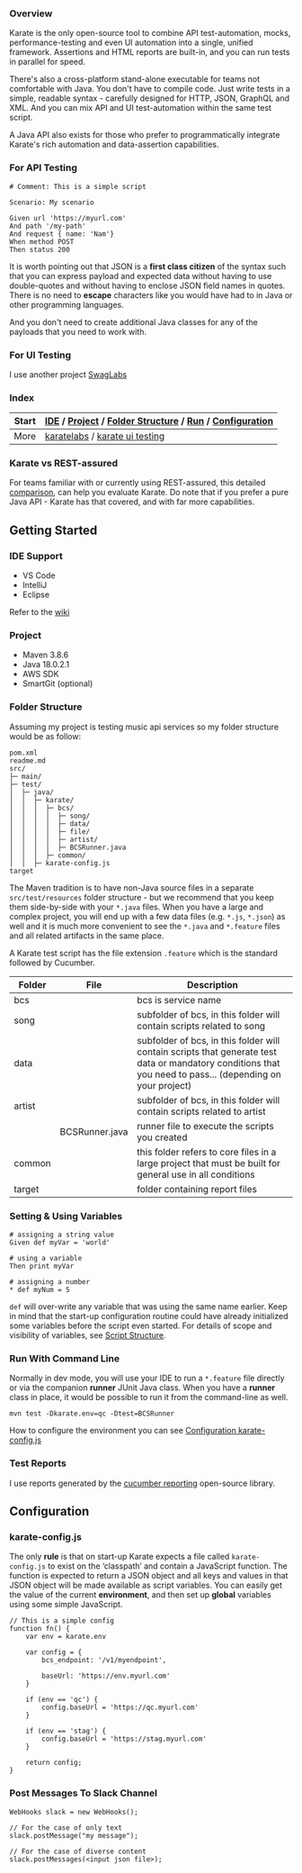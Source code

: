 ### Overview

Karate is the only open-source tool to combine API test-automation, mocks, performance-testing and even UI automation into a single, unified framework. Assertions and HTML reports are built-in, and you can run tests in parallel for speed.

There's also a cross-platform stand-alone executable for teams not comfortable with Java. You don't have to compile code. Just write tests in a simple, readable syntax - carefully designed for HTTP, JSON, GraphQL and XML. And you can mix API and UI test-automation within the same test script.

A Java API also exists for those who prefer to programmatically integrate Karate's rich automation and data-assertion capabilities.


### For API Testing

```
# Comment: This is a simple script

Scenario: My scenario

Given url 'https://myurl.com'
And path '/my-path'
And request { name: 'Nam'}
When method POST
Then status 200
```

It is worth pointing out that JSON is a **first class citizen** of the syntax such that you can express payload and expected data without having to use double-quotes and without having to enclose JSON field names in quotes. There is no need to **escape** characters like you would have had to in Java or other programming languages.

And you don't need to create additional Java classes for any of the payloads that you need to work with.

### For UI Testing
I use another project [SwagLabs](https://github.com/namnh663/swaglabs-ui-karate)

### Index
Start | [IDE](#user-content-ide-support) / [Project](#user-content-project) / [Folder Structure](#user-content-folder-structure) / [Run](#user-content-run-with-command-line) / [Configuration](#user-content-configuration) |
----- | --- |
More  | [karatelabs](https://github.com/karatelabs/karate) / [karate ui testing](https://karatelabs.github.io/karate/karate-core/) |

### Karate vs REST-assured
For teams familiar with or currently using REST-assured, this detailed [comparison](http://tinyurl.com/karatera), can help you evaluate Karate. Do note that if you prefer a pure Java API - Karate has that covered, and with far more capabilities.

## Getting Started
### IDE Support
- VS Code
- IntelliJ
- Eclipse

Refer to the [wiki](https://github.com/intuit/karate/wiki/IDE-Support)

### Project
- Maven 3.8.6
- Java 18.0.2.1
- AWS SDK
- SmartGit (optional)

### Folder Structure
Assuming my project is testing music api services so my folder structure would be as follow:

```
pom.xml
readme.md
src/
├─ main/
├─ test/
│  ├─ java/
│  │  ├─ karate/
│  │  │  ├─ bcs/
│  │  │  │  ├─ song/
│  │  │  │  ├─ data/
│  │  │  │  ├─ file/
│  │  │  │  ├─ artist/
│  │  │  │  ├─ BCSRunner.java
│  │  │  ├─ common/
│  │  ├─ karate-config.js
target
```

The Maven tradition is to have non-Java source files in a separate `src/test/resources` folder structure - but we recommend that you keep them side-by-side with your `*.java` files. When you have a large and complex project, you will end up with a few data files (e.g. `*.js`, `*.json`) as well and it is much more convenient to see the `*.java` and `*.feature` files and all related artifacts in the same place.

A Karate test script has the file extension `.feature` which is the standard followed by Cucumber.

Folder   | File           | Description
-------- | -------------- | -----------
| bcs    |                | bcs is service name
| song   |                | subfolder of bcs, in this folder will contain scripts related to song
| data   |                | subfolder of bcs, in this folder will contain scripts that generate test data or mandatory conditions that you need to pass... (depending on your project)
| artist |                | subfolder of bcs, in this folder will contain scripts related to artist
|        | BCSRunner.java | runner file to execute the scripts you created
| common |                | this folder refers to core files in a large project that must be built for general use in all conditions
| target |                | folder containing report files

### Setting & Using Variables
```
# assigning a string value
Given def myVar = 'world'

# using a variable
Then print myVar

# assigning a number 
* def myNum = 5
```

`def` will over-write any variable that was using the same name earlier. Keep in mind that the start-up configuration routine could have already initialized some variables before the script even started. For details of scope and visibility of variables, see [Script Structure](https://karatelabs.github.io/karate/#script-structure).

### Run With Command Line
Normally in dev mode, you will use your IDE to run a `*.feature` file directly or via the companion **runner** JUnit Java class. When you have a **runner** class in place, it would be possible to run it from the command-line as well.

```
mvn test -Dkarate.env=qc -Dtest=BCSRunner
```

How to configure the environment you can see [Configuration karate-config.js](#user-content-karate-configjs)

### Test Reports
I use reports generated by the [cucumber reporting](https://github.com/damianszczepanik/cucumber-reporting) open-source library.

## Configuration
### karate-config.js
The only **rule** is that on start-up Karate expects a file called `karate-config.js` to exist on the ‘classpath’ and contain a JavaScript function. The function is expected to return a JSON object and all keys and values in that JSON object will be made available as script variables. You can easily get the value of the current **environment**, and then set up **global** variables using some simple JavaScript.

```
// This is a simple config
function fn() {
	var env = karate.env

	var config = {
		bcs_endpoint: '/v1/myendpoint',

		baseUrl: 'https://env.myurl.com'
	}

	if (env == 'qc') {
		config.baseUrl = 'https://qc.myurl.com'
	}

	if (env == 'stag') {
		config.baseUrl = 'https://stag.myurl.com'
	}
	
	return config;
}
```

### Post Messages To Slack Channel

```
WebHooks slack = new WebHooks();

// For the case of only text
slack.postMessage("my message");

// For the case of diverse content
slack.postMessages(<input json file>);
```
